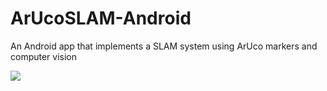 # ArUcoSLAM-Android
An Android app that implements a SLAM system using ArUco markers and computer vision

![](arucoslam1.gif)
